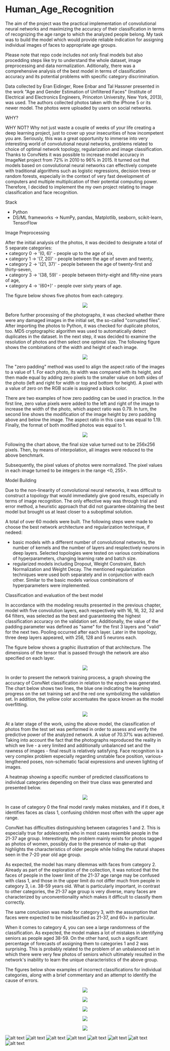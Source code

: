 # Human_Age_Recognition

The aim of the project was the practical implementation of convolutional neural networks and maximizing the accuracy of their classification in terms of recognizing the age range to which the analyzed people belong. My task was to build the model which would provide reliable indication for assigning individual images of faces to appropriate age groups.


Please note that repo code includes not only final models but also procedding steps like try to understand the whole dataset, image preprocessing and data normalization. Aditionally, there was a comprehensive analysis of the best model in terms of classification accuracy and its potential problems with specific category discrimination.

Data collected by Eran Eidinger, Roee Enbar and Tal Hassner presented in the work "Age and Gender Estimation of Unfiltered Faces" (Institute of Electrical and Electronics Engineers, Princeton University, New York, 2013), was used. The authors collected photos taken with the iPhone 5 or its newer model. The photos were uploaded by users on social networks.

WHY?

WHY NOT? Why not just waste a couple of weeks of your life creating a deep learning project, just to cover up your insecurities of how incompetent you are. Seriously, this was a great opportunity to immerse into very interesting world of convolutional neural networks, problems related to choice of optimal network topology, regularization and image classification. Thanks to ConvNets it was possible to increase model accuracy in ImageNet project from 72% in 2010 to 96% in 2015. 
It turned out that models based on convolutional neural networks can effectively compete with traditional algorithms such as logistic regressions, decision trees or random forests, especially in the context of very fast development of computers and multiple multiplication of their potential computing power. Therefore, I decided to implement the my own project relating to image classification and face recognition.


Stack
* Python
* DS/ML frameworks -> NumPy, pandas, Matplotlib, seaborn, scikit-learn, TensorFlow 

Image Preprocessing

After the initial analysis of the photos, it was decided to designate a total of 5 separate categories:<br/>
• category 0 -> '(0, 6)' - people up to the age of six, <br/>
• category 1 -> '(7, 20)' - people between the age of seven and twenty, <br/>
• category 2 -> '(21, 37)' - people between the age of twenty-first and thirty-seven, <br/>
• category 3 -> '(38, 59)' - people between thirty-eight and fifty-nine years of age, <br/>
• category 4 -> '(60+)' - people over sixty years of age.

The figure below shows five photos from each category.

<p align="center">
  <img src="https://github.com/MaciejPyra/Human_Age_Recognition/blob/main/Figures/figure7.jpg" />
</p>


Before further processing of the photographs, it was checked whether there were any damaged images in the initial set, the so-called "corrupted files". After importing the photos to Python, it was checked for duplicate photos, too. MD5 cryptographic algorithm was used to automatically detect duplicates in the dataset.
In the next step, it was decided to examine the resolution of photos and then select one optimal size. The following figure shows the combinations of the width and height of each image.

<p align="center">
  <img src="https://github.com/MaciejPyra/Human_Age_Recognition/blob/main/Figures/figure5.jpg" />
</p>


The "zero padding" method was used to align the aspect ratio of the images to a value of 1. For each photo, its width was compared with its height, and then made equal by adding zero pixels to the smaller value on both sides of the photo (left and right for width or top and bottom for height). A pixel with a value of zero on the RGB scale is assigned a black color.

There are two examples of how zero padding can be used in practice. In the first line, zero value pixels were added to the left and right of the image to increase the width of the photo, which aspect ratio was 0.79. In turn, the second line shows the modification of the image height by zero padding above and below the image. The aspect ratio in this case was equal to 1.19. Finally, the format of both modified photos was equal to 1.


<p align="center">
  <img src="https://github.com/MaciejPyra/Human_Age_Recognition/blob/main/Figures/figure6.jpg" />
</p>

Following the chart above, the final size value turned out to be 256x256 pixels. Then, by means of interpolation, all images were reduced to the above benchmark.

Subsequently, the pixel values of photos were normalized. The pixel values in each image turned to be integers in the range <0, 255>.

Model Building

Due to the non-linearity of convolutional neural networks, it was difficult to construct a topology that would immediately give good results, especially in terms of image recognition. The only effective way was through trial and error method, a heuristic approach that did not guarantee obtaining the best model but brought us at least closer to a suboptimal solution.

A total of over 60 models were built. The following steps were made to choose the best network architecture and regularization technique, if nedeed: 
* basic models with a different number of convolutional networks, the number of kernels and the number of layers and resplectively neurons in deep layers. Selected topologies were tested on various combinations of hyperparameters, changing learning rate and batch size.
* regularized models including Dropout, Weight Constraint, Batch Normalization and Weight Decay. The mentioned regularization techniques were used both separately and in conjunction with each other. Similar to the basic models various combinations of hyperparameters were implemented.

Classification and evaluation of the best model

In accordance with the modeling results presented in the previous chapter, model with five convolution layers, each respectively with 16, 16, 32, 32 and 64 filters, was selected as the best and guaranteeing the highest classification accuracy on the validation set. Additionally, the value of the padding parameter was defined as "same" for the first 3 layers and "valid" for the next two. Pooling occurred after each layer. Later in the topology, three deep layers appeared, with 256, 128 and 5 neurons each.    

The figure below shows a graphic illustration of that architecture. The dimensions of the tensor that is passed through the network are also specified on each layer.


<p align="center">
  <img src="https://github.com/MaciejPyra/Human_Age_Recognition/blob/main/Figures/Architektura_sieć_v2.jpg" />
</p>


In order to present the network training process, a graph showing the accuracy of ConvNet classification in relation to the epoch was generated. The chart below shows two lines, the blue one indicating the learning progress on the set training set and the red one symbolizing the validation set. In addition, the yellow color accentuates the space known as the model overfitting.



<p align="center">
  <img src="https://github.com/MaciejPyra/Human_Age_Recognition/blob/main/Figures/figure8.jpg" />
</p>


At a later stage of the work, using the above model, the classification of photos from the test set was performed in order to assess and verify the predictive power of the analyzed network. A value of 70.37% was achieved. Taking into account the fact that the photographs reproduced the reality in which we live - a very limited and additionally unbalanced set and the rawness of images - final result is relatively satisfying. Face recognition is a very complex problem especially regarding unstable face position, various-lengthened poses, non-schematic facial expressions and uneven lighting of images.

A heatmap showing a specific number of predicted classifications to individual categories depending on their true class was generated and presented below.

<p align="center">
  <img src="https://github.com/MaciejPyra/Human_Age_Recognition/blob/main/Figures/figure9.jpg" />
</p>


In case of category 0 the final model rarely makes mistakes, and if it does, it identifies faces as class 1, confusing children most often with the upper age range. 

ConvNet has difficulties distinguishing between catagories 1 and 2. This is especially true for adolescents who in most cases resemble people in the 21-37 age group. Interestingly, the problem mainly exists for photos tagged as photos of women, possibly due to the presence of make-up that highlights the characteristics of older people while hiding the natural shapes seen in the 7-20 year old age group.

As expected, the model has many dilemmas with faces from category 2. Already as part of the exploration of the collection, it was noticed that the faces of people in the lower limit of the 21-37 age range may be confused with class 1, and those in the upper limit do not differ much from people in category 3, i.e. 38-59 years old. What is particularly important, in contrast to other categories, the 21-37 age group is very diverse, many faces are characterized by unconventionality which makes it difficult to classify them correctly. 

The same conclusion was made for category 3, with the assumption that faces were expected to be misclassified as 21-37, and 60+ in particular.

When it comes to category 4, you can see a large randomness of the classification. As expected, the model makes a lot of mistakes in identifying seniors as people aged 38-59. On the other hand, such a significant percentage of forecasts of assigning them to categories 1 and 2 was surprising. This is probably related to the problem of an unbalanced set in which there were very few photos of seniors which ultimately resulted in the network's inability to learn the unique characteristics of the above group.

The figures below show examples of incorrect classifications for individual categories, along with a brief commentary and an attempt to identify the cause of errors.

<p align="center">
  <img src="https://github.com/MaciejPyra/Human_Age_Recognition/blob/main/Figures/figure11.JPG" />
</p>


<p align="center">
  <img src="https://github.com/MaciejPyra/Human_Age_Recognition/blob/main/Figures/figure13.JPG" />
</p>

<p align="center">
  <img src="https://github.com/MaciejPyra/Human_Age_Recognition/blob/main/Figures/figure15.JPG" />
</p>

<p align="center">
  <img src="https://github.com/MaciejPyra/Human_Age_Recognition/blob/main/Figures/figure17.JPG" />
</p>

<p align="center">
  <img src="https://github.com/MaciejPyra/Human_Age_Recognition/blob/main/Figures/figure19.JPG" />
</p>




![alt text](https://github.com/MaciejPyra/Human_Age_Recognition/blob/main/Figures/figure5.jpg)
![alt text](https://github.com/MaciejPyra/Human_Age_Recognition/blob/main/Figures/figure6.jpg)
![alt text](https://github.com/MaciejPyra/Human_Age_Recognition/blob/main/Figures/figure7.jpg)
![alt text](https://github.com/MaciejPyra/Human_Age_Recognition/blob/main/Figures/figure8.jpg)
![alt text](https://github.com/MaciejPyra/Human_Age_Recognition/blob/main/Figures/figure9.jpg)
![alt text](https://github.com/MaciejPyra/Human_Age_Recognition/blob/main/Figures/figure10.jpg)
![alt text](https://github.com/MaciejPyra/Human_Age_Recognition/blob/main/Figures/figure11.jpg)
![alt text](https://github.com/MaciejPyra/Human_Age_Recognition/blob/main/Figures/figure12.jpg)
